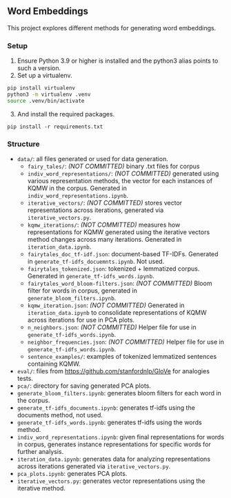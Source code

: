 ## Word Embeddings

This project explores different methods for generating word embeddings.

### Setup
1. Ensure Python 3.9 or higher is installed and the python3 alias points to such a version.
2. Set up a virtualenv.
```bash
pip install virtualenv
python3 -m virtualenv .venv
source .venv/bin/activate
```
3. And install the required packages.
```
pip install -r requirements.txt
```
### Structure

- `data/`: all files generated or used for data generation.
    - `fairy_tales/`: *(NOT COMMITTED)* binary .txt files for corpus
    - `indiv_word_representations/`: *(NOT COMMITTED)* generated using various representation methods, the vector for each instances of KQMW in the corpus. Generated in `indiv_word_representations.ipynb`.
    - `iterative_vectors/`: *(NOT COMMITTED)* stores vector representations across iterations, generated via `iterative_vectors.py`.
    - `kqmw_iterations/`: *(NOT COMMITTED)* measures how representations for KQMW generated using the iterative vectors method changes across many iterations. Generated in `iteration_data.ipynb`.
    - `fairytales_doc_tf-idf.json`: document-based TF-IDFs. Generated in `generate_tf-idfs_docuemnts.ipynb`. Not used.
    - `fairytales_tokenized.json`: tokenized + lemmatized corpus. Generated in `generate_tf-idfs_words.ipynb`.
    - `fairytales_word_bloom-filters.json`: *(NOT COMMITTED)* Bloom filter for words in corpus, generated in `generate_bloom_filters.ipynb`.
    - `kqmw_iteration.json`: *(NOT COMMITTED)* Generated in `iteration_data.ipynb` to consolidate representations of KQMW across iterations for use in PCA plots.
    - `n_neighbors.json`: *(NOT COMMITTED)* Helper file for use in `generate_tf-idfs_words.ipynb`.
    - `neighbor_frequencies.json`: *(NOT COMMITTED)* Helper file for use in `generate_tf-idfs_words.ipynb`.
    - `sentence_examples/`: examples of tokenized lemmatized sentences containing KQMW.
- `eval/`: files from https://github.com/stanfordnlp/GloVe for analogies tests.
- `pca/`: directory for saving generated PCA plots. 
- `generate_bloom_filters.ipynb`: generates bloom filters for each word in the corpus.
- `generate_tf-idfs_documents.ipynb`: generates tf-idfs using the documents method, not used.
- `generate_tf-idfs_words.ipynb`: generates tf-idfs using the words method.
- `indiv_word_representations.ipynb`: given final representations for words in corpus, generates instance representations for specific words for further analysis.
- `iteration_data.ipynb`: generates data for analyzing representations across iterations generated via `iterative_vectors.py`.
- `pca_plots.ipynb`: generates PCA plots.
- `iterative_vectors.py`: generates vector representations using the iterative method.